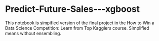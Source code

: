 # Predict-Future-Sales---xgboost

This notebook is simpified version of the final project in the How to Win a Data Science Competition: Learn from Top Kagglers course. Simplified means without ensembling.

